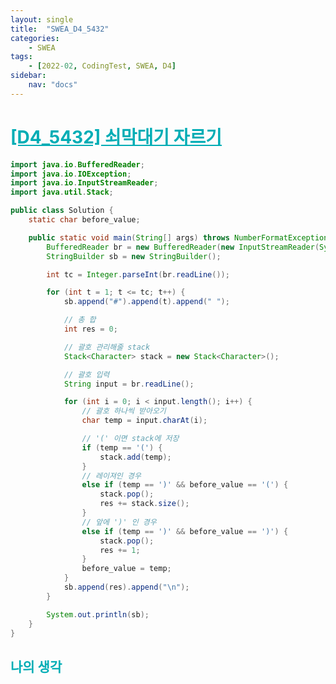 ```yaml
---
layout: single
title:  "SWEA_D4_5432"
categories: 
    - SWEA
tags: 
    - [2022-02, CodingTest, SWEA, D4]
sidebar:
    nav: "docs"
---
```


# <b><a style="color:#00adb5" href="https://swexpertacademy.com/main/code/problem/problemDetail.do?contestProbId=AWVl47b6DGMDFAXm" target=_blank>[D4_5432] 쇠막대기 자르기</a></b>

```java
import java.io.BufferedReader;
import java.io.IOException;
import java.io.InputStreamReader;
import java.util.Stack;

public class Solution {
	static char before_value;

	public static void main(String[] args) throws NumberFormatException, IOException {
		BufferedReader br = new BufferedReader(new InputStreamReader(System.in));
		StringBuilder sb = new StringBuilder();

		int tc = Integer.parseInt(br.readLine());

		for (int t = 1; t <= tc; t++) {
			sb.append("#").append(t).append(" ");

			// 총 합
			int res = 0;

			// 괄호 관리해줄 stack
			Stack<Character> stack = new Stack<Character>();

			// 괄호 입력
			String input = br.readLine();

			for (int i = 0; i < input.length(); i++) {
				// 괄호 하나씩 받아오기
				char temp = input.charAt(i);

				// '(' 이면 stack에 저장
				if (temp == '(') {
					stack.add(temp);
				}
				// 레이져인 경우
				else if (temp == ')' && before_value == '(') {
					stack.pop();
					res += stack.size();
				}
				// 앞에 ')' 인 경우
				else if (temp == ')' && before_value == ')') {
					stack.pop();
					res += 1;
				}
				before_value = temp;
			}
			sb.append(res).append("\n");
		}

		System.out.println(sb);
	}
}
```


## <b><a style="color:#00adb5">나의 생각</a></b>
